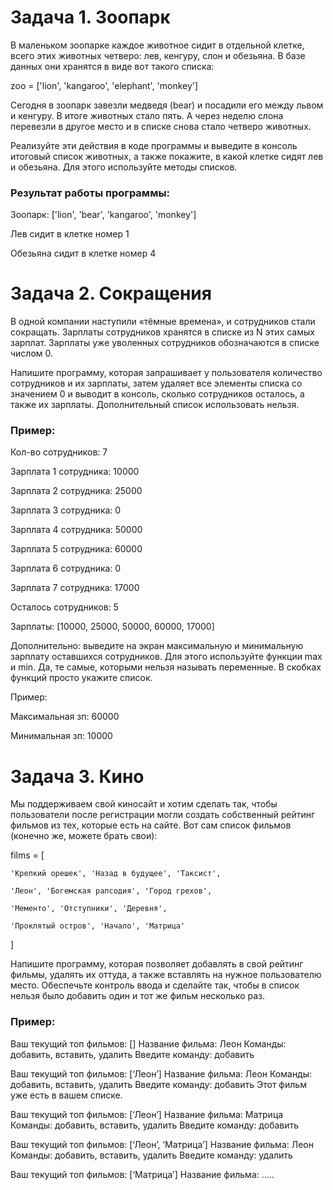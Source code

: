 # Задача 1. Зоопарк

В маленьком зоопарке каждое животное сидит в отдельной клетке, всего этих животных четверо: лев, кенгуру, слон и обезьяна. В базе данных они хранятся в виде вот такого списка:

zoo = ['lion', 'kangaroo', 'elephant', 'monkey']

Сегодня в зоопарк завезли медведя (bear) и посадили его между львом и кенгуру. В итоге животных стало пять. А через неделю слона перевезли в другое место и в списке снова стало четверо животных.

Реализуйте эти действия в коде программы и выведите в консоль итоговый список животных, а также покажите, в какой клетке сидят лев и обезьяна. Для этого используйте методы списков.

 

### Результат работы программы:

Зоопарк: ['lion', 'bear', 'kangaroo', 'monkey']

Лев сидит в клетке номер 1

Обезьяна сидит в клетке номер 4



# Задача 2. Сокращения

В одной компании наступили «тёмные времена», и сотрудников стали сокращать. Зарплаты сотрудников хранятся в списке из N этих самых зарплат. Зарплаты уже уволенных сотрудников обозначаются в списке числом 0.

Напишите программу, которая запрашивает у пользователя количество сотрудников и их зарплаты, затем удаляет все элементы списка со значением 0 и выводит в консоль, сколько сотрудников осталось, а также их зарплаты. Дополнительный список использовать нельзя.

 

### Пример:

Кол-во сотрудников: 7

Зарплата 1 сотрудника: 10000

Зарплата 2 сотрудника: 25000

Зарплата 3 сотрудника: 0

Зарплата 4 сотрудника: 50000

Зарплата 5 сотрудника: 60000

Зарплата 6 сотрудника: 0

Зарплата 7 сотрудника: 17000

 

Осталось сотрудников: 5

Зарплаты: [10000, 25000, 50000, 60000, 17000]

 

Дополнительно: выведите на экран максимальную и минимальную зарплату оставшихся сотрудников. Для этого используйте функции max и min. Да, те самые, которыми нельзя называть переменные. В скобках функций просто укажите список.

 

Пример:

Максимальная зп: 60000

Минимальная зп: 10000



# Задача 3. Кино

Мы поддерживаем свой киносайт и хотим сделать так, чтобы пользователи после регистрации могли создать собственный рейтинг фильмов из тех, которые есть на сайте. Вот сам список фильмов (конечно же, можете брать свои):

 

films = [

    'Крепкий орешек', 'Назад в будущее', 'Таксист', 

    'Леон', 'Богемская рапсодия', 'Город грехов',

    'Мементо', 'Отступники', 'Деревня', 

    'Проклятый остров', 'Начало', 'Матрица'

]

 

Напишите программу, которая позволяет добавлять в свой рейтинг фильмы, удалять их оттуда, а также вставлять на нужное пользователю место. Обеспечьте контроль ввода и сделайте так, чтобы в список нельзя было добавить один и тот же фильм несколько раз.

 

### Пример:

Ваш текущий топ фильмов: []
Название фильма: Леон
Команды: добавить, вставить, удалить
Введите команду: добавить


Ваш текущий топ фильмов: [‘Леон’]
Название фильма: Леон
Команды: добавить, вставить, удалить
Введите команду: добавить
Этот фильм уже есть в вашем списке.


Ваш текущий топ фильмов: [‘Леон’]
Название фильма: Матрица
Команды: добавить, вставить, удалить
Введите команду: добавить


Ваш текущий топ фильмов: [‘Леон’, ‘Матрица’]
Название фильма: Леон
Команды: добавить, вставить, удалить
Введите команду: удалить


Ваш текущий топ фильмов: [‘Матрица’]
Название фильма: …..

